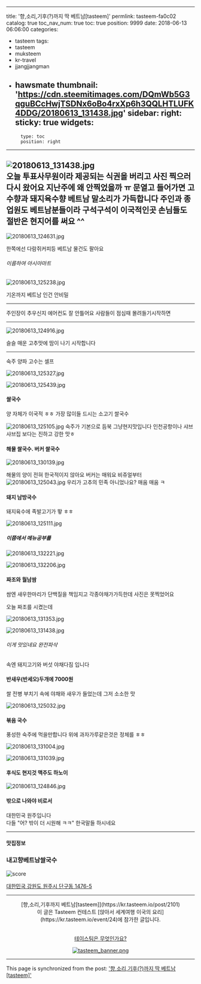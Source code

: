 
---
title: '향,소리,기후(?)까지 딱 베트남[tasteem]'
permlink: tasteem-fa0c02
catalog: true
toc_nav_num: true
toc: true
position: 9999
date: 2018-06-13 06:06:00
categories:
- tasteem
tags:
- tasteem
- muksteem
- kr-travel
- jjangjjangman
- hawsmate
thumbnail: 'https://cdn.steemitimages.com/DQmWb5G3qguBCcHwjTSDNx6oBo4rxXp6h3QQLHTLUFK4DDG/20180613_131438.jpg'
sidebar:
    right:
        sticky: true
widgets:
    -
        type: toc
        position: right
---


![20180613_131438.jpg](https://cdn.steemitimages.com/DQmWb5G3qguBCcHwjTSDNx6oBo4rxXp6h3QQLHTLUFK4DDG/20180613_131438.jpg)
<br/>
오늘 투표사무원이라  제공되는 식권을 버리고
사진 찍으러 다시 왔어요
지난주에  왜 안찍었을까 ㅠ
문열고 들어가면 고수향과  돼지육수향 베트남 말소리가 가득합니다
주인과 종업원도  베트남분들이라
구석구석이 이국적인곳
손님들도 절반은 현지어를  써요 ^^
---

![20180613_124631.jpg](https://static.tasteem.io/uploads/image/image/11312/content_f4a088d1-2371-41da-b740-3d5e3fccac0c.jpeg)

한쪽에선 다람쥐커피등 베트남 물건도 팔아요
###### 이름하여 아시아마트

![20180613_125238.jpg](https://static.tasteem.io/uploads/image/image/11314/content_f4a088d1-2371-41da-b740-3d5e3fccac0c.jpeg)

기온까지 베트남 인건 안비밀

* * *

주인장이 추우신지  에어컨도 잘 안틀어요 사람들이 점심때 몰려들기시작하면

* * *

![20180613_124916.jpg](https://static.tasteem.io/uploads/image/image/11315/content_f4a088d1-2371-41da-b740-3d5e3fccac0c.jpeg)

슬슬 매운 고추맛에  땀이 나기 시작합니다

* * *
숙주 양파 고수는 셀프

![20180613_125327.jpg](https://static.tasteem.io/uploads/image/image/11317/content_f4a088d1-2371-41da-b740-3d5e3fccac0c.jpeg)

![20180613_125439.jpg](https://static.tasteem.io/uploads/image/image/11318/content_f4a088d1-2371-41da-b740-3d5e3fccac0c.jpeg)
#### 쌀국수
양 자체가  이국적 ㅎㅎ
가장 많이들 드시는 소고기 쌀국수

![20180613_125105.jpg](https://static.tasteem.io/uploads/image/image/11322/content_f4a088d1-2371-41da-b740-3d5e3fccac0c.jpeg)
숙주가 기본으로 듬북  그냥현지맛입니다
인천공항이나 샤브샤브집 보다는 진하고 강한 맛ㅎ

#### 해물  쌀국수. 버커 쌀국수

![20180613_130139.jpg](https://static.tasteem.io/uploads/image/image/11324/content_f4a088d1-2371-41da-b740-3d5e3fccac0c.jpeg)

해물의 양이 전혀 한국적이지  않아요
버커는 매워요 비쥬얼부터
![20180613_125043.jpg](https://static.tasteem.io/uploads/image/image/11325/content_f4a088d1-2371-41da-b740-3d5e3fccac0c.jpeg)
우리가 고추의 민족  아니었나요? 매움 매움 ㅋ

#### 돼지 남방국수
돼지육수에  족발고기가 뙇 ㅎㅎ

![20180613_125111.jpg](https://static.tasteem.io/uploads/image/image/11330/content_f4a088d1-2371-41da-b740-3d5e3fccac0c.jpeg)

##### 이쯤에서 메뉴공부를

![20180613_132221.jpg](https://static.tasteem.io/uploads/image/image/11333/content_f4a088d1-2371-41da-b740-3d5e3fccac0c.jpeg)

![20180613_132206.jpg](https://static.tasteem.io/uploads/image/image/11337/content_f4a088d1-2371-41da-b740-3d5e3fccac0c.jpeg)

####  짜조와 월남쌈
쌈엔 새우한마리가 단백질을 책임지고 각종야채가가득한데  사진은 못찍었어요

오늘 짜조를 시켰는데

![20180613_131353.jpg](https://static.tasteem.io/uploads/image/image/11372/content_f4a088d1-2371-41da-b740-3d5e3fccac0c.jpeg)

![20180613_131438.jpg](https://static.tasteem.io/uploads/image/image/11339/content_f4a088d1-2371-41da-b740-3d5e3fccac0c.jpeg)
###### 이게 맛있네요 완전파삭
속엔 돼지고기와 버섯 야채다짐 입니다

####  반새우(반세오)두개에 7000원
쌀 전병 부치기 속에 야채와 새우가 들었는데 그저 소소한 맛

![20180613_125032.jpg](https://static.tasteem.io/uploads/image/image/11341/content_f4a088d1-2371-41da-b740-3d5e3fccac0c.jpeg)
####  볶음 국수
풍성한 숙주에 먹을만합니다
위에 과자가루같은것은  정체를 ㅎㅎ

![20180613_131004.jpg](https://static.tasteem.io/uploads/image/image/11342/content_f4a088d1-2371-41da-b740-3d5e3fccac0c.jpeg)

![20180613_131039.jpg](https://static.tasteem.io/uploads/image/image/11343/content_f4a088d1-2371-41da-b740-3d5e3fccac0c.jpeg)

#### 후식도 현지것 맥주도 하노이

![20180613_124846.jpg](https://static.tasteem.io/uploads/image/image/11346/content_f4a088d1-2371-41da-b740-3d5e3fccac0c.jpeg)
#### 밖으로 나와야 비로서
대한민국 원주입니다  
다들
"어?  밖이 더 시원해 ㅋㅋ" 한국말들   하시네요

---------------------
#### 맛집정보
### 내고향베트남쌀국수
![score](https://static.tasteem.io/images/steem/2Crowns.png)

[대한민국 강원도 원주시 단구동 1476-5](https://kr.tasteem.io/post/2101#map)

-----------------------------------------
<center>[향,소리,기후까지 베트남[tasteem]](https://kr.tasteem.io/post/2101)
<br/>이 글은 Tasteem 컨테스트
 [앉아서 세계여행 이국의 요리](https://kr.tasteem.io/event/24)에 참가한 글입니다.

<br/>[테이스팀은 무엇인가요?](https://kr.tasteem.io/about)

[![tasteem_banner.png](https://static.tasteem.io/images/tasteem_banner.png)](https://kr.tasteem.io)</center>

- - -

This page is synchronized from the post: ['향,소리,기후(?)까지 딱 베트남[tasteem]'](https://steemit.com/@raah/tasteem-fa0c02)

